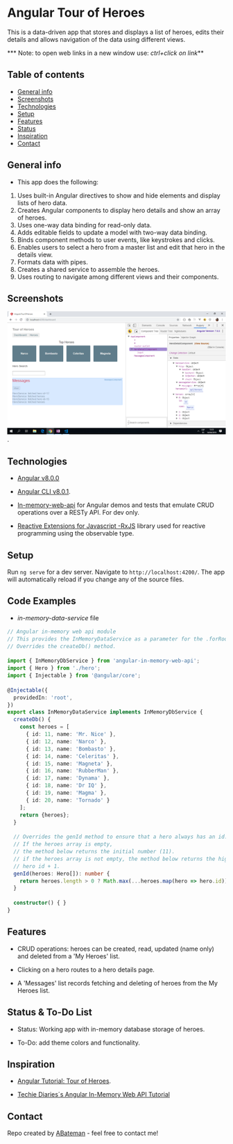 # Angular Tour of Heroes

This is a data-driven app that stores and displays a list of heroes, edits their details and allows navigation of the data using different views.

*** Note: to open web links in a new window use: _ctrl+click on link_**

## Table of contents

* [General info](#general-info)
* [Screenshots](#screenshots)
* [Technologies](#technologies)
* [Setup](#setup)
* [Features](#features)
* [Status](#status)
* [Inspiration](#inspiration)
* [Contact](#contact)

## General info

* This app does the following:

1. Uses built-in Angular directives to show and hide elements and display lists of hero data.
2. Creates Angular components to display hero details and show an array of heroes.
3. Uses one-way data binding for read-only data.
4. Adds editable fields to update a model with two-way data binding.
5. Binds component methods to user events, like keystrokes and clicks.
6. Enables users to select a hero from a master list and edit that hero in the details view.
7. Formats data with pipes.
8. Creates a shared service to assemble the heroes.
9. Uses routing to navigate among different views and their components.

## Screenshots

![Example screenshot](./img/dashboard.png).

## Technologies

* [Angular v8.0.0](https://angular.io/)

* [Angular CLI v8.0.1](https://cli.angular.io/).

* [In-memory-web-api](https://www.npmjs.com/package/angular-in-memory-web-api) for Angular demos and tests that emulate CRUD operations over a RESTy API. For dev only.

* [Reactive Extensions for Javascript -RxJS](https://angular.io/guide/rx-library) library used for reactive programming using the observable type.

## Setup

Run `ng serve` for a dev server. Navigate to `http://localhost:4200/`. The app will automatically reload if you change any of the source files.

## Code Examples

* _in-memory-data-service_ file

```typescript
// Angular in-memory web api module
// This provides the InMemoryDataService as a parameter for the .forRoot method of the InMemoryServiceiModule module.
// Overrides the createDb() method.

import { InMemoryDbService } from 'angular-in-memory-web-api';
import { Hero } from './hero';
import { Injectable } from '@angular/core';

@Injectable({
  providedIn: 'root',
})
export class InMemoryDataService implements InMemoryDbService {
  createDb() {
    const heroes = [
      { id: 11, name: 'Mr. Nice' },
      { id: 12, name: 'Narco' },
      { id: 13, name: 'Bombasto' },
      { id: 14, name: 'Celeritas' },
      { id: 15, name: 'Magneta' },
      { id: 16, name: 'RubberMan' },
      { id: 17, name: 'Dynama' },
      { id: 18, name: 'Dr IQ' },
      { id: 19, name: 'Magma' },
      { id: 20, name: 'Tornado' }
    ];
    return {heroes};
  }

  // Overrides the genId method to ensure that a hero always has an id.
  // If the heroes array is empty,
  // the method below returns the initial number (11).
  // if the heroes array is not empty, the method below returns the highest
  // hero id + 1.
  genId(heroes: Hero[]): number {
    return heroes.length > 0 ? Math.max(...heroes.map(hero => hero.id)) + 1 : 11;
  }

  constructor() { }
}

```

## Features

* CRUD operations: heroes can be created, read, updated (name only) and deleted from a 'My Heroes' list.

* Clicking on a hero routes to a hero details page.

* A 'Messages' list records fetching and deleting of heroes from the My Heroes list.

## Status & To-Do List

* Status: Working app with in-memory database storage of heroes.

* To-Do: add theme colors and functionality.

## Inspiration

* [Angular Tutorial: Tour of Heroes](https://angular.io/tutorial).

* [Techie Diaries´s Angular In-Memory Web API Tutorial](https://www.techiediaries.com/angular-inmemory-web-api/)

## Contact

Repo created by [ABateman](https://www.andrewbateman.org) - feel free to contact me!
